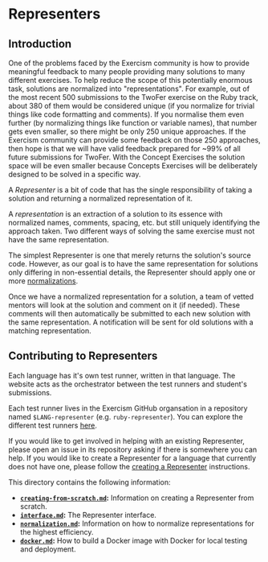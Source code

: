 # Representers

## Introduction

One of the problems faced by the Exercism community is how to provide meaningful feedback to many people providing many solutions to many different exercises.
To help reduce the scope of this potentially enormous task, solutions are normalized into "representations".
For example, out of the most recent 500 submissions to the TwoFer exercise on the Ruby track, about 380 of them would be considered unique (if you normalize for trivial things like code formatting and comments).
If you normalise them even further (by normalizing things like function or variable names), that number gets even smaller, so there might be only 250 unique approaches.
If the Exercism community can provide some feedback on those 250 approaches, then hope is that we will have valid feedback prepared for ~99% of all future submissions for TwoFer.
With the Concept Exercises the solution space will be even smaller because Concepts Exercises will be deliberately designed to be solved in a specific way.

A _Representer_ is a bit of code that has the single responsibility of taking a solution and returning a normalized representation of it.

A _representation_ is an extraction of a solution to its essence with normalized names, comments, spacing, etc. but still uniquely identifying the approach taken. Two different ways of solving the same exercise must not have the same representation.

The simplest Representer is one that merely returns the solution's source code.
However, as our goal is to have the same representation for solutions only differing in non-essential details, the Representer should apply one or more [normalizations](./normalization.md).

Once we have a normalized representation for a solution, a team of vetted mentors will look at the solution and comment on it (if needed).
These comments will then automatically be submitted to each new solution with the same representation.
A notification will be sent for old solutions with a matching representation.

## Contributing to Representers

Each language has it's own test runner, written in that language.
The website acts as the orchestrator between the test runners and student's submissions.

Each test runner lives in the Exercism GitHub organsation in a repository named `$LANG-representer` (e.g. `ruby-representer`).
You can explore the different test runners [here](https://github.com/exercism?q=-representer).

If you would like to get involved in helping with an existing Representer, please open an issue in its repository asking if there is somewhere you can help.
If you would like to create a Representer for a language that currently does not have one, please follow the [creating a Representer](creating-from-scratch.md) instructions.

This directory contains the following information:

- **[`creating-from-scratch.md`](./creating-from-scratch.md):** Information on creating a Representer from scratch.
- **[`interface.md`](./interface.md):** The Representer interface.
- **[`normalization.md`](./normalization.md):** Information on how to normalize representations for the highest efficiency.
- **[`docker.md`](./docker.md):** How to build a Docker image with Docker for local testing and deployment.
